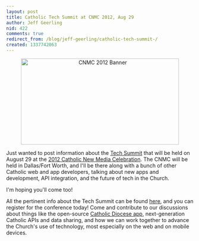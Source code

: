 ```yaml
---
layout: post
title: Catholic Tech Summit at CNMC 2012, Aug 29
author: Jeff Geerling
nid: 422
comments: true
redirect_from: /blog/jeff-geerling/catholic-tech-summit-/
created: 1337742063
---
```

<p style="text-align: center;"><a href="http://cnmc.sqpn.com/"><img src="http://www.opensourcecatholic.com/sites/opensourcecatholic.com/files/user-uploads/Jeff%20Geerling/cnmc-2012-banner.jpg" alt="CNMC 2012 Banner" title="" width="425" height="232" /></a></p>

Just wanted to post information about the <a href="http://cnmc.sqpn.com/2012/05/21/cnmc-tech-summit-announced/">Tech Summit</a> that will be held on August 29 at the <a href="http://cnmc.sqpn.com/">2012 Catholic New Media Celebration</a>. The CNMC will be held in Dallas/Fort Worth, and I'll be there along with a bunch of other Catholic web and app developers, talking about new apps and development, API integration, and the future of tech in the Church.

I'm hoping you'll come too!

All the pertinent info about the Tech Summit can be found <a href="http://cnmc.sqpn.com/2012/05/21/cnmc-tech-summit-announced/">here</a>, and you can register for the conference today! Come and contribute to our discussions about things like the open-source <a href="http://www.opensourcecatholic.com/project/catholic-diocese-app">Catholic Diocese app</a>, next-generation Catholic APIs and data sharing, and how we can work together to advance the Church's use of technology, most especially on the web and on mobile devices.
